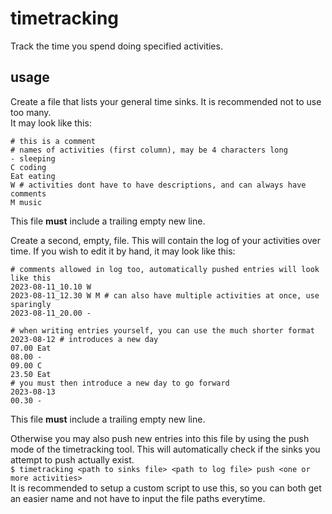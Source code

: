 # timetracking

Track the time you spend doing specified activities.

## usage

Create a file that lists your general time sinks. It is recommended not to use too many.  
It may look like this:
```
# this is a comment
# names of activities (first column), may be 4 characters long
- sleeping
C coding
Eat eating
W # activities dont have to have descriptions, and can always have comments
M music
```
This file **must** include a trailing empty new line.

Create a second, empty, file. This will contain the log of your activities over time.
If you wish to edit it by hand, it may look like this:
```
# comments allowed in log too, automatically pushed entries will look like this
2023-08-11_10.10 W
2023-08-11_12.30 W M # can also have multiple activities at once, use sparingly
2023-08-11_20.00 -

# when writing entries yourself, you can use the much shorter format
2023-08-12 # introduces a new day
07.00 Eat
08.00 -
09.00 C
23.50 Eat
# you must then introduce a new day to go forward
2023-08-13
00.30 -
```
This file **must** include a trailing empty new line.

Otherwise you may also push new entries into this file by using the push mode of the timetracking tool. This will automatically check if the sinks you attempt to push actually exist.  
```$ timetracking <path to sinks file> <path to log file> push <one or more activities>```  
It is recommended to setup a custom script to use this, so you can both get an easier name and not have to input the file paths everytime.
